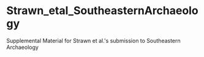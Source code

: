 # Strawn_etal_SoutheasternArchaeology
Supplemental Material for Strawn et al.'s submission to Southeastern Archaeology
